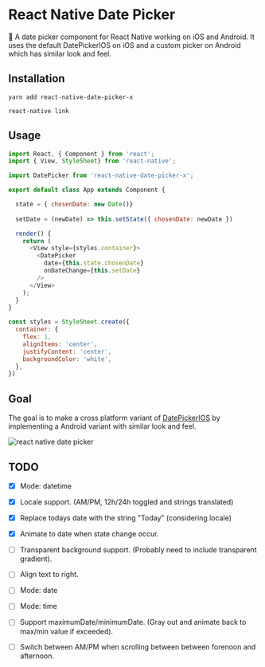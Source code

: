 # React Native Date Picker 

📅 A date picker component for React Native working on iOS and Android. It uses the default DatePickerIOS on iOS and a custom picker on Android which has similar look and feel.


## Installation

`yarn add react-native-date-picker-x`

`react-native link `


## Usage

```js
import React, { Component } from 'react';
import { View, StyleSheet} from 'react-native';

import DatePicker from 'react-native-date-picker-x';

export default class App extends Component {

  state = { chosenDate: new Date()}
  
  setDate = (newDate) => this.setState({ chosenDate: newDate })

  render() {
    return (
      <View style={styles.container}>
        <DatePicker
          date={this.state.chosenDate}
          onDateChange={this.setDate}
        />
      </View>
    );
  }
}

const styles = StyleSheet.create({
  container: {
    flex: 1,
    alignItems: 'center',
    justifyContent: 'center',
    backgroundColor: 'white',
  },
})

```

## Goal
The goal is to make a cross platform variant of [DatePickerIOS](https://facebook.github.io/react-native/docs/datepickerios.html) by implementing a Android variant with similar look and feel.

![react native date picker](https://facebook.github.io/react-native/docs/assets/DatePickerIOS/maximumDate.gif)



## TODO
- [x] Mode: datetime
- [x] Locale support. (AM/PM, 12h/24h toggled and strings translated) 
- [x] Replace todays date with the string "Today" (considering locale)
- [x] Animate to date when state change occur. 
- [ ] Transparent background support. (Probably need to include transparent gradient).
- [ ] Align text to right.
- [ ] Mode: date
- [ ] Mode: time
- [ ] Support maximumDate/minimumDate. (Gray out and animate back to max/min value if exceeded). 
- [ ] Switch between AM/PM when scrolling between between forenoon and afternoon.

